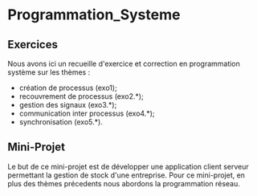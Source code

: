 # Programmation_Systeme
## Exercices
Nous avons ici un recueille d'exercice et correction en programmation système sur les thèmes :
- création de processus (exo1);
- recouvrement de processus (exo2.*);
- gestion des signaux (exo3.*);
- communication inter processus (exo4.*);
- synchronisation (exo5.*).
## Mini-Projet
Le but de ce mini-projet est de développer une application client serveur 
permettant la gestion de stock d'une entreprise.
Pour ce mini-projet, en plus des thèmes précedents nous abordons la programmation réseau.
